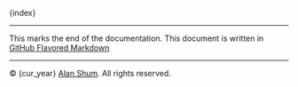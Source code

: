 
{index}

--------



This marks the end of the documentation.
This document is written in [GitHub Flavored Markdown](https://help.github.com/articles/github-flavored-markdown/)


--------



&copy; {cur_year} [Alan Shum](mailto:alanshum88@gmail.com). All rights reserved.
